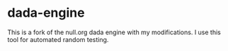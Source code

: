 dada-engine
===========

This is a fork of the null.org dada engine with my modifications.
I use this tool for automated random testing.
